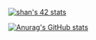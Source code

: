 [![shan's 42 stats](https://badge.mediaplus.ma/kettlebells/shan?1337Badge=off)](https://github.com/oakoudad/badge42)

[![Anurag's GitHub stats](https://github-readme-stats.vercel.app/api?username=jklom0326)](https://github.com/anuraghazra/github-readme-stats)
